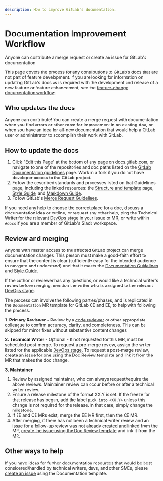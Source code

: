 ```yaml
---
description: How to improve GitLab's documentation.
---
```


# Documentation Improvement Workflow

Anyone can contribute a merge request or create an issue for GitLab's documentation.

This page covers the process for any contributions to GitLab's docs that are
not part of feature development. If you are looking for information on updating
GitLab's docs as is required with the development and release of a new feature
or feature enhancement, see the [feature-change documentation workflow](feature-change-workflow.md).

## Who updates the docs

Anyone can contribute! You can create a merge request with documentation
when you find errors or other room for improvement in an existing doc, or when you
have an idea for all-new documentation that would help a GitLab user or administrator
to accomplish their work with GitLab.

## How to update the docs

1. Click "Edit this Page" at the bottom of any page on docs.gitlab.com, or navigate to
one of the repositories and doc paths listed on the [GitLab Documentation guidelines](index.md) page.
Work in a fork if you do not have developer access to the GitLab project.
1. Follow the described standards and processes listed on that Guidelines page,
including the linked resources: the [Structure and template](structure.md) page, [Style Guide](styleguide.md), and [Markdown Guide](https://about.gitlab.com/handbook/product/technical-writing/markdown-guide/). 
1. Follow GitLab's [Merge Request Guidelines](../contributing/merge_request_workflow.md#merge-request-guidelines).

If you need any help to choose the correct place for a doc, discuss a documentation
idea or outline, or request any other help, ping the Technical Writer for the relevant
[DevOps stage](https://about.gitlab.com/handbook/product/categories/#devops-stages)
in your issue or MR, or write within `#docs` if you are a member of GitLab's Slack workspace.

## Review and merging

Anyone with master access to the affected GitLab project can merge documentation changes.
This person must make a good-faith effort to ensure that the content is clear
(sufficiently easy for the intended audience to navigate and understand) and
that it meets the [Documentation Guidelines](index.md) and [Style Guide](styleguide.md).

If the author or reviewer has any questions, or would like a techncial writer's review
before merging, mention the writer who is assigned to the relevant [DevOps stage](https://about.gitlab.com/handbook/product/categories/#devops-stages).

The process can involve the following parties/phases, and is replicated in the `Documentation` MR template for GitLab CE and EE, to help with following the process.

**1. Primary Reviewer** - Review by a [code reviewer](https://about.gitlab.com/handbook/engineering/projects/) or other appropriate colleague to confirm accuracy, clarity, and completeness. This can be skipped for minor fixes without substantive content changes.
 
**2. Technical Writer** - Optional - If not requested for this MR, must be scheduled post-merge. To request a pre-merge review, assign the writer listed for the applicable [DevOps stage](https://about.gitlab.com/handbook/product/categories/#devops-stages).
To request a post-merge review, [create an issue for one using the Doc Review template](https://gitlab.com/gitlab-org/gitlab-ce/issues/new?issuable_template=Doc%20Review) and link it from the MR that makes the doc change.

**3. Maintainer**

1. Review by assigned maintainer, who can always request/require the above reviews. Maintainer review can occur before or after a technical writer review.
2. Ensure a release milestone of the format XX.Y is set. If the freeze for that release has begun, add the label `pick into <XX.Y>` unless this change is not required for the release. In that case, simply change the milestone.
3. If EE and CE MRs exist, merge the EE MR first, then the CE MR.
4. After merging, if there has not been a technical writer review and an issue for a follow-up review was not already created and linked from the MR, [create the issue using the Doc Review template](https://gitlab.com/gitlab-org/gitlab-ce/issues/new?issuable_template=Doc%20Review) and link it from the MR.

## Other ways to help

If you have ideas for further documentation resources that would be best
considered/handled by technical writers, devs, and other SMEs, please [create an issue](https://gitlab.com/gitlab-org/gitlab-ce/issues/new?issuable_template=Documentation)
using the Documentation template.
